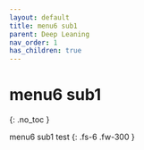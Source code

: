```yaml
---
layout: default
title: menu6 sub1
parent: Deep Leaning
nav_order: 1
has_children: true
---
```


# menu6 sub1
{: .no_toc }

menu6 sub1 test
{: .fs-6 .fw-300 }
